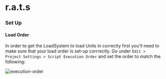 # r.a.t.s
 
### Set Up

#### Load Order
In order to get the LoadSystem to load Units in correctly first you'll need to make sure that your load order is set-up corrrectly. Go under `Edit > Project Settings > Script Execution Order` and set the order to match the following:

   ![execution-order](https://i.imgur.com/Uig70la.png)
